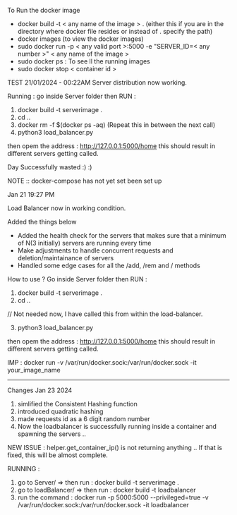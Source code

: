 To Run the docker image
- docker build -t < any name of the image > . (either this if you are in the directory where docker file resides or instead of . specify the path)
- docker images (to view the docker images)
- sudo docker run -p < any valid port >:5000 -e "SERVER_ID=< any number >" < any name of the image >
- sudo docker ps : To see ll the running images
- sudo docker stop < container id >

TEST 21/01/2024 - 00:22AM 
Server distribution now working.

Running :
go inside Server folder 
then RUN : 
1. docker build -t serverimage .
2. cd .. 
3. docker rm -f  $(docker ps -aq) (Repeat this in between the next call)
4. python3 load_balancer.py 

then opem the address : http://127.0.0.1:5000/home 
this should result in different servers getting called. 

Day Successfully wasted :) :) 


NOTE :: 
docker-compose has not yet set been set up 



Jan 21 19:27 PM 

Load Balancer now in working condition. 

Added the things below 
- Added the health check for the servers that makes sure that a minimum of N(3 initially) servers are running every time 
- Make adjustments to handle concurrent requests and deletion/maintainance of servers
- Handled some edge cases for all the /add, /rem and /<path> methods 


How to use ? 
Go inside Server folder 
then RUN : 
1. docker build -t serverimage .
2. cd .. 
<!-- 3. docker rm -f  $(docker ps -aq) (Repeat this in between the next call) --> // Not needed now, I have called this from within the load-balancer. 
3. python3 load_balancer.py

then opem the address : http://127.0.0.1:5000/home 
this should result in different servers getting called. 



IMP : 
docker run -v /var/run/docker.sock:/var/run/docker.sock -it your_image_name

----------------------------------------------------------------------------------------------------------------------------------------------------------------------------------------------

Changes Jan 23 2024

1. simlified the Consistent Hashing function 
2. introduced quadratic hashing 
3. made requests id as a 6 digit random number 
4. Now the loadbalancer is successfully running inside a container and spawning the servers ..

NEW ISSUE : 
helper.get_container_ip() is not returning anything .. If that is fixed, this will be almost complete. 


RUNNING : 
1. go to Server/  => then run :          docker build -t serverimage . 
2. go to loadBalancer/ =>  then run :    docker build -t loadbalancer 
3. run the command : docker run -p 5000:5000 --privileged=true -v /var/run/docker.sock:/var/run/docker.sock -it loadbalancer